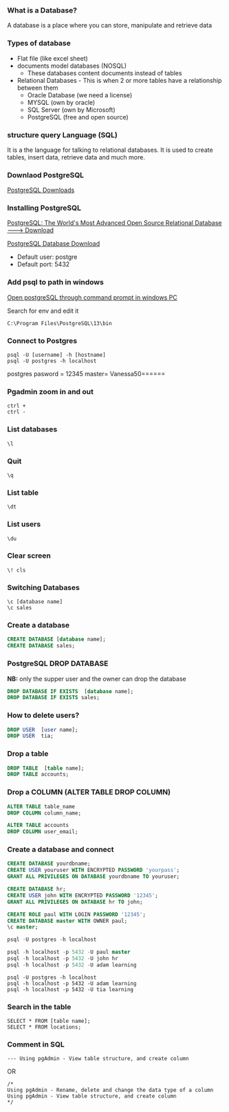 ### What is a Database?
A database is a place where you can store, manipulate and retrieve data

### Types of database
- Flat file (like excel sheet)
- documents model databases (NOSQL)
    - These databases content documents instead of tables
- Relational Databases - This is when 2 or more tables have a relationship between them
    - Oracle Database (we need a license)
    - MYSQL (own by oracle)
    - SQL Server (own by Microsoft)
    - PostgreSQL (free and open source)

### structure query Language (SQL)
It is a the language for talking to relational databases. It is used to create tables, insert data, retrieve data and much more. 

### Downlaod PostgreSQL
[PostgreSQL Downloads](https://www.postgresql.org/download/)


### Installing PostgreSQL
[PostgreSQL: The World's Most Advanced Open Source Relational Database ---> Download](https://www.postgresql.org/)

[PostgreSQL Database Download](https://www.enterprisedb.com/downloads/postgres-postgresql-downloads)

- Default user: postgre
- Default port: 5432

### Add psql to path in windows
[Open postgreSQL through command prompt in windows PC](https://www.youtube.com/watch?v=1Za_EzTIXVY)

Search for env and edit it
```
C:\Program Files\PostgreSQL\13\bin
```

### Connect to Postgres
```
psql -U [username] -h [hostname]
psql -U postgres -h localhost
```
postgres pasword = 12345
master= Vanessa50======

### Pgadmin zoom in and out
```
ctrl +
ctrl -
```

### List databases
```
\l
```
### Quit
```
\q
```

### List table
```
\dt
```

### List users
```
\du
```

### Clear screen
```
\! cls
```

### Switching Databases
```
\c [database name]
\c sales
```

### Create a database
```sql
CREATE DATABASE [database name];
CREATE DATABASE sales;
```

### PostgreSQL DROP DATABASE
**NB:** only the supper user and the owner can drop the database
```sql
DROP DATABASE IF EXISTS  [database name];
DROP DATABASE IF EXISTS sales;
```

### How to delete users?
```sql
DROP USER  [user name];
DROP USER  tia;
```

### Drop a table
```sql
DROP TABLE  [table name];
DROP TABLE accounts;
```

### Drop a COLUMN (ALTER TABLE DROP COLUMN)
```sql
ALTER TABLE table_name
DROP COLUMN column_name;

ALTER TABLE accounts
DROP COLUMN user_email;
```

### Create a database and connect
```sql
CREATE DATABASE yourdbname;
CREATE USER youruser WITH ENCRYPTED PASSWORD 'yourpass';
GRANT ALL PRIVILEGES ON DATABASE yourdbname TO youruser;

CREATE DATABASE hr;
CREATE USER john WITH ENCRYPTED PASSWORD '12345';
GRANT ALL PRIVILEGES ON DATABASE hr TO john;

CREATE ROLE paul WITH LOGIN PASSWORD '12345';
CREATE DATABASE master WITH OWNER paul;
\c master;

psql -U postgres -h localhost

psql -h localhost -p 5432 -U paul master
psql -h localhost -p 5432 -U john hr
psql -h localhost -p 5432 -U adam learning
```

```
psql -U postgres -h localhost
psql -h localhost -p 5432 -U adam learning
psql -h localhost -p 5432 -U tia learning
```

### Search in the table
```
SELECT * FROM [table name];
SELECT * FROM locations;
```

### Comment in SQL
```
--- Using pgAdmin - View table structure, and create column
```

OR 

```
/*
Using pgAdmin - Rename, delete and change the data type of a column
Using pgAdmin - View table structure, and create column
*/
```
